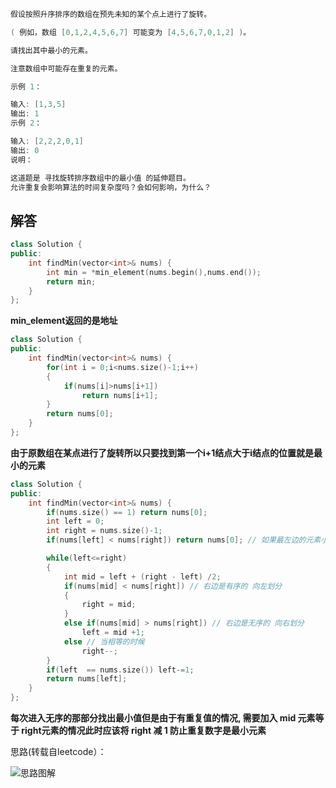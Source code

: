 ```c++
假设按照升序排序的数组在预先未知的某个点上进行了旋转。

( 例如，数组 [0,1,2,4,5,6,7] 可能变为 [4,5,6,7,0,1,2] )。

请找出其中最小的元素。

注意数组中可能存在重复的元素。

示例 1：

输入: [1,3,5]
输出: 1
示例 2：

输入: [2,2,2,0,1]
输出: 0
说明：

这道题是 寻找旋转排序数组中的最小值 的延伸题目。
允许重复会影响算法的时间复杂度吗？会如何影响，为什么？
```

## 解答

```c++
class Solution {
public:
    int findMin(vector<int>& nums) {
        int min = *min_element(nums.begin(),nums.end());
        return min;
    }
};
```

**min_element返回的是地址**

```c++
class Solution {
public:
    int findMin(vector<int>& nums) {
        for(int i = 0;i<nums.size()-1;i++)
        {
            if(nums[i]>nums[i+1])
                return nums[i+1];
        }
        return nums[0];
    }
};
```

**由于原数组在某点进行了旋转所以只要找到第一个i+1结点大于i结点的位置就是最小的元素**

```c++
class Solution {
public:
    int findMin(vector<int>& nums) {
        if(nums.size() == 1) return nums[0];
        int left = 0;
        int right = nums.size()-1;
        if(nums[left] < nums[right]) return nums[0]; // 如果最左边的元素小于等于最右边的元素 说明没有进行翻转

        while(left<=right)
        {
            int mid = left + (right - left) /2;
            if(nums[mid] < nums[right]) // 右边是有序的 向左划分
            {
                right = mid;
            }
            else if(nums[mid] > nums[right]) // 右边是无序的 向右划分
                left = mid +1;
            else // 当相等的时候
                right--;
        }
        if(left  == nums.size()) left-=1;
        return nums[left];
    }
};
```

**每次进入无序的那部分找出最小值但是由于有重复值的情况, 需要加入 mid 元素等于 right元素的情况此时应该将 right 减 1 防止重复数字是最小元素**

思路(转载自leetcode）：

![思路图解](https://lhn1030-blogimages.oss-cn-shanghai.aliyuncs.com/img/lhn1030-blogimages.oss-cn-shanghai.aliyuncs.com思路图解.png)

